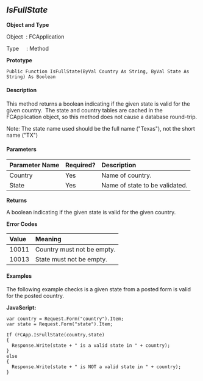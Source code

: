 _IsFullState_
----------
**Object and Type**

Object  : FCApplication

Type     : Method

**Prototype**

```
Public Function IsFullState(ByVal Country As String, ByVal State As String) As Boolean
``` 

#### Description

This method returns a boolean indicating if the given state is valid for the given country.  The state and country tables are cached in the FCApplication object, so this method does not cause a database round-trip.

Note: The state name used should be the full name ("Texas"), not the short name ("TX")

#### Parameters

| Parameter Name | Required? | Description |
|:--- |:--- |:--- |
| Country | Yes | Name of country. |
| State | Yes | Name of state to be validated. |

**Returns**

A boolean indicating if the given state is valid for the given country. 

**Error Codes**

| Value | Meaning |
|:--- |:--- |
| 10011 | Country must not be empty. |
| 10013 | State must not be empty. |

#### Examples

The following example checks is a given state from a posted form is valid for the posted country.

**JavaScript:**
```
var country = Request.Form("country").Item;
var state = Request.Form("state").Item; 

If (FCApp.IsFullState(country,state)
{
  Response.Write(state + " is a valid state in " + country);
}
else
{
  Response.Write(state + " is NOT a valid state in " + country);
}
```